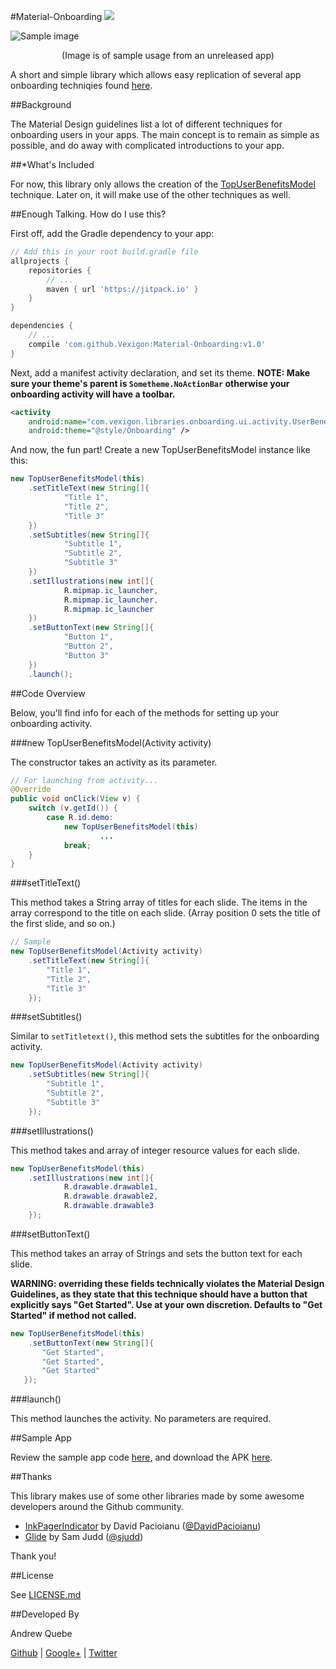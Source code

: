 #Material-Onboarding [![](https://jitpack.io/v/Vexigon/Material-Onboarding.svg)](https://jitpack.io/#Vexigon/Material-Onboarding)

![Sample image](https://github.com/Vexigon/Material-Onboarding/raw/master/art/onboarding_sample.png)

<p align="center">
  (Image is of sample usage from an unreleased app)
</p>

A short and simple library which allows easy replication of several app onboarding techniqies found [here](https://material.io/guidelines/growth-communications/onboarding.html).

##Background

The Material Design guidelines list a lot of different techniques for onboarding users in your apps. The main concept is to remain as simple as possible, and do away with complicated introductions to your app.

##*What's Included

For now, this library only allows the creation of the [TopUserBenefitsModel](https://material.io/guidelines/growth-communications/onboarding.html#onboarding-top-user-benefits) technique. Later on, it will make use of the other techniques as well.
 
##Enough Talking. How do I use this?

First off, add the Gradle dependency to your app:

```groovy
// Add this in your root build.gradle file
allprojects {
    repositories {
        // ...
        maven { url 'https://jitpack.io' }
    }
}
```

```groovy
dependencies {
    // ...
    compile 'com.github.Vexigon:Material-Onboarding:v1.0'
}
```

Next, add a manifest activity declaration, and set its theme. <b>NOTE: Make sure your theme's parent is `Sometheme.NoActionBar` otherwise your onboarding activity will have a toolbar.</b>

```xml
<activity
    android:name="com.vexigon.libraries.onboarding.ui.activity.UserBenefitsActivity"
    android:theme="@style/Onboarding" />
```

And now, the fun part! Create a new TopUserBenefitsModel instance like this:

```java
new TopUserBenefitsModel(this)
    .setTitleText(new String[]{
            "Title 1",
            "Title 2",
            "Title 3"
    })
    .setSubtitles(new String[]{
            "Subtitle 1",
            "Subtitle 2",
            "Subtitle 3"
    })
    .setIllustrations(new int[]{
            R.mipmap.ic_launcher,
            R.mipmap.ic_launcher,
            R.mipmap.ic_launcher
    })
    .setButtonText(new String[]{
            "Button 1",
            "Button 2",
            "Button 3"
    })
    .launch();
```

##Code Overview

Below, you'll find info for each of the methods for setting up your onboarding activity.

###new TopUserBenefitsModel(Activity activity)

The constructor takes an activity as its parameter. 

```java
// For launching from activity...
@Override
public void onClick(View v) {
    switch (v.getId()) {
        case R.id.demo:
            new TopUserBenefitsModel(this)
                    ...
            break;
    }
}
```

###setTitleText()

This method takes a String array of titles for each slide. The items in the array correspond to the title on each slide. (Array position 0 sets the title of the first slide, and so on.)

```java
// Sample
new TopUserBenefitsModel(Activity activity)
    .setTitleText(new String[]{
        "Title 1",
        "Title 2",
        "Title 3"
    });
```

###setSubtitles()

Similar to `setTitletext()`, this method sets the subtitles for the onboarding activity.

```java
new TopUserBenefitsModel(Activity activity)
    .setSubtitles(new String[]{
        "Subtitle 1",
        "Subtitle 2",
        "Subtitle 3"
    });
```

###setIllustrations()

This method takes and array of integer resource values for each slide.

```java
new TopUserBenefitsModel(this)
    .setIllustrations(new int[]{
            R.drawable.drawable1,
            R.drawable.drawable2,
            R.drawable.drawable3
    });
```

###setButtonText()

This method takes an array of Strings and sets the button text for each slide.

<b>WARNING: overriding these fields technically violates the Material Design Guidelines, as they state that this technique should have a button that explicitly says "Get Started". Use at your own discretion. Defaults to "Get Started" if method not called.</b>

```java
new TopUserBenefitsModel(this)
    .setButtonText(new String[]{
       "Get Started",
       "Get Started",
       "Get Started"
   });
```

###launch()

This method launches the activity. No parameters are required.

##Sample App

Review the sample app code [here](https://github.com/Andrew-Quebe/Material-Onboarding/tree/master/sample), and download the APK [here](https://github.com/Andrew-Quebe/Material-Onboarding/blob/master/apks/samplev1.apk?raw=true).

##Thanks

This library makes use of some other libraries made by some awesome developers around the Github community.

* [InkPagerIndicator](https://github.com/DavidPacioianu/InkPageIndicator) by David Pacioianu ([@DavidPacioianu](https://github.com/DavidPacioianu))
* [Glide](https://github.com/bumptech/glide) by Sam Judd ([@sjudd](https://github.com/sjudd))

Thank you!

##License

See [LICENSE.md](https://github.com/Vexigon/Material-Onboarding/blob/master/LICENSE.md)

##Developed By

Andrew Quebe

[Github](https://github.com/Andrew-Quebe) | [Google+](https://google.com/+AndrewQuebe) | [Twitter](https://twitter.com/andrew_quebe)

